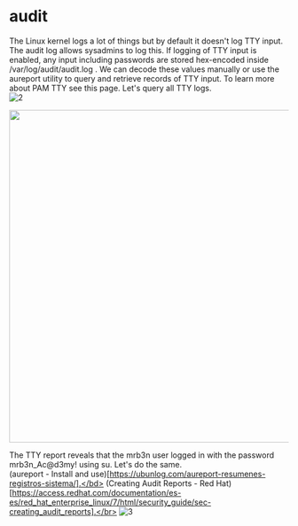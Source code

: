 # audit
The Linux kernel logs a lot of things but by default it doesn't log TTY input. The audit log allows sysadmins to log this. If logging of TTY input is enabled, any
input including passwords are stored hex-encoded inside /var/log/audit/audit.log . We can decode these values manually or use the aureport utility to query and retrieve
records of TTY input. To learn more about PAM TTY see this page. Let's query all TTY logs.</br>
![2](https://github.com/alejandro-pentest/Hacking-Web/assets/161533623/358d69b8-c2b2-4d55-83a2-b1d0b189cf6d)

<img src="https://github.com/alejandro-pentest/Hacking-Web/assets/161533623/358d69b8-c2b2-4d55-83a2-b1d0b189cf6d" width="600">


The TTY report reveals that the mrb3n user logged in with the password mrb3n_Ac@d3my! using su. Let's do the same. </br>
(aureport - Install and use)[https://ubunlog.com/aureport-resumenes-registros-sistema/].</bd>
(Creating Audit Reports - Red Hat)[https://access.redhat.com/documentation/es-es/red_hat_enterprise_linux/7/html/security_guide/sec-creating_audit_reports].</br>
![3](https://github.com/alejandro-pentest/Hacking-Web/assets/161533623/c27f8560-36c8-4175-94be-eeb4d5bbe60d)
